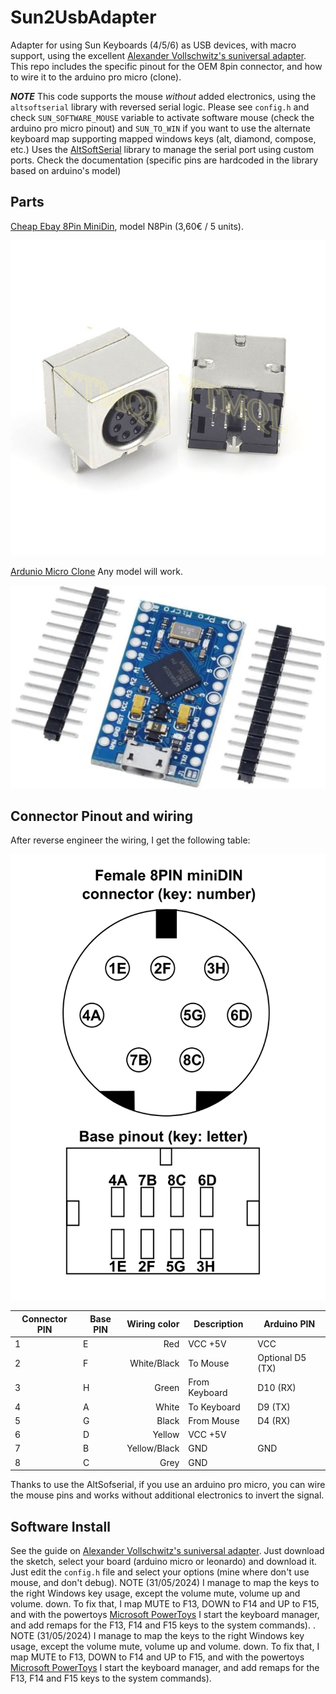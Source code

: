 # Sun2UsbAdapter
Adapter for using Sun Keyboards (4/5/6) as USB devices, with macro support, using the excellent [Alexander Vollschwitz's suniversal adapter](https://codeberg.org/xelalexv/suniversal). This repo includes the specific pinout for the OEM 8pin connector, and how to wire it to the arduino pro micro (clone).

***NOTE*** This code supports the mouse *without* added electronics, using the `altsoftserial` library with reversed serial logic. Please see `config.h` and check
`SUN_SOFTWARE_MOUSE` variable to activate software mouse (check the arduino pro micro pinout) and `SUN_TO_WIN` if you want to use the alternate keyboard map supporting mapped
windows keys (alt, diamond, compose, etc.) Uses the [AltSoftSerial](https://github.com/PaulStoffregen/AltSoftSerial) library to manage the serial port using custom ports. Check the documentation (specific pins are hardcoded in the library based on arduino's model)


## Parts

[Cheap Ebay 8Pin MiniDin](https://es.aliexpress.com/item/1005004227811305.html?spm=a2g0o.order_detail.order_detail_item.4.69bd39d3pFY9NK&gatewayAdapt=glo2esp), model N8Pin (3,60€ / 5 units).

<center>
<img width="640px" src="img/n8pin.jpg"></img>
</center>

[Ardunio Micro Clone](https://www.amazon.es/ATmega32U4-Compatible-Arduino-Gen%C3%A9rica-incluidos/dp/B0C4TQM3T5/ref=sr_1_3_sspa?keywords=Arduino+Micro&qid=1688457493&sr=8-3-spons&sp_csd=d2lkZ2V0TmFtZT1zcF9hdGY&psc=1) Any model will work.

<center>
<img width="640px" src="img/arduino.jpg"></img>
</center>

## Connector Pinout and wiring

After reverse engineer the wiring, I get the following
table:

<center>
<img width="640px" src="img/8pinconnector.png"></img>
</center>

| **Connector PIN** | **Base PIN** | **Wiring color** | **Description** | **Arduino PIN** |
|-------------------|--------------|-----------------:|-----------------|-----------------|
| 1                 | E            | Red              | VCC +5V         |             VCC |
| 2                 | F            | White/Black      | To Mouse        |Optional D5 (TX) |
| 3                 | H            | Green            | From Keyboard   |        D10 (RX) |
| 4                 | A            | White            | To Keyboard     |         D9 (TX) |
| 5                 | G            | Black            | From Mouse      |         D4 (RX) |
| 6                 | D            | Yellow           | VCC +5V         |                 |
| 7                 | B            | Yellow/Black     | GND             |             GND |
| 8                 | C            | Grey             | GND             |                 |

Thanks to use the AltSofserial, if you use an arduino pro micro, you can wire the mouse pins and works without additional electronics to invert the signal.

## Software Install

See the guide on [Alexander Vollschwitz's suniversal adapter](https://codeberg.org/xelalexv/suniversal). Just download the sketch, select your board (arduino micro or leonardo) and download it. Just edit the
`config.h` file and select your options (mine where don't use mouse, and don't debug). NOTE (31/05/2024) I manage to map the keys to the right Windows key usage, except the
volume mute, volume up and volume. down. To fix that, I map MUTE to F13, DOWN to F14 and UP to F15, and with the powertoys [Microsoft PowerToys](https://learn.microsoft.com/es-es/windows/powertoys/install#installing-with-microsoft-store) I start the keyboard manager, and add remaps for the F13, F14 and F15 keys to the system commands).
. NOTE (31/05/2024) I manage to map the keys to the right Windows key usage, except the
volume mute, volume up and volume. down. To fix that, I map MUTE to F13, DOWN to F14 and UP to F15, and with the powertoys [Microsoft PowerToys](https://learn.microsoft.com/es-es/windows/powertoys/install#installing-with-microsoft-store) I start the keyboard manager, and add remaps for the F13, F14 and F15 keys to the system commands).